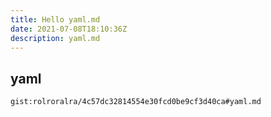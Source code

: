 ```yaml
---
title: Hello yaml.md
date: 2021-07-08T18:10:36Z
description: yaml.md
---
```


## yaml
`gist:rolroralra/4c57dc32814554e30fcd0be9cf3d40ca#yaml.md`
